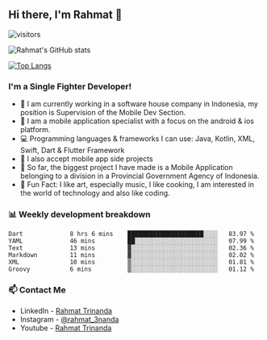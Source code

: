 ## Hi there, I'm Rahmat 👋
![visitors](https://visitor-badge.glitch.me/badge?page_id=https://github.com/rahmat3nanda/)

![Rahmat's GitHub stats](https://github-readme-stats.vercel.app/api?username=rahmat3nanda&count_private=true&show_icons=true&theme=radical)

[![Top Langs](https://github-readme-stats.vercel.app/api/top-langs/?username=rahmat3nanda&show_icons=true&theme=radical&layout=compact)](https://github.com/rahmat3nanda/github-readme-stats)

### I'm a Single Fighter Developer!
- :office: I am currently working in a software house company in Indonesia, my position is Supervision of the Mobile Dev Section.
- :iphone: I am a mobile application specialist with a focus on the android & ios platform.
- :computer: Programming languages & frameworks I can use: Java, Kotlin, XML, Swift, Dart & Flutter Framework
- :handshake: I also accept mobile app side projects
- :police_car: So far, the biggest project I have made is a Mobile Application belonging to a division in a Provincial Government Agency of Indonesia.
- :notebook: Fun Fact: I like art, especially music, I like cooking, I am interested in the world of technology and also like coding.

### 📊 Weekly development breakdown

<!--START_SECTION:waka-->

```text
Dart             8 hrs 6 mins    █████████████████████░░░░   83.97 %
YAML             46 mins         ██░░░░░░░░░░░░░░░░░░░░░░░   07.99 %
Text             13 mins         ▓░░░░░░░░░░░░░░░░░░░░░░░░   02.36 %
Markdown         11 mins         ▓░░░░░░░░░░░░░░░░░░░░░░░░   02.02 %
XML              10 mins         ▒░░░░░░░░░░░░░░░░░░░░░░░░   01.81 %
Groovy           6 mins          ▒░░░░░░░░░░░░░░░░░░░░░░░░   01.12 %
```

<!--END_SECTION:waka-->

### 📫 Contact Me
- LinkedIn - [Rahmat Trinanda](https://www.linkedin.com/in/rahmat-trinanda/)
- Instagram - [@rahmat_3nanda](https://www.instagram.com/rahmat_3nanda/)
- Youtube - [Rahmat Trinanda](https://www.youtube.com/channel/UCmhq5_o2cDpYsTtBl24XEAw)
